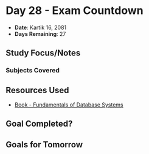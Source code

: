 # Day 28 - Exam Countdown

- **Date**: Kartik 16, 2081
- **Days Remaining**: 27

## Study Focus/Notes
### Subjects Covered


## Resources Used
- [Book - Fundamentals of Database Systems](https://drive.google.com/file/d/1zyE5FTgm0_dnxD3aLVI9aQ4Vn5JJcFTW/view)

## Goal Completed?


## Goals for Tomorrow

